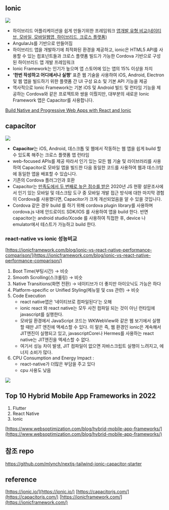 ## Ionic
<img src='https://user-images.githubusercontent.com/80729831/169634424-8a6ecc82-a2d8-44d1-bc86-6ccaebea83a9.png'/>

- 하이브리드 어플리케이션을 쉽게 만들기위한 프레임워크
[앱개발 유형 비교(네이티브, 모바일, 모바일웹앱, 하이브리드, 크로스 플랫폼) ](https://www.notion.so/57a5a2e2921f4b4e823039924228b87b)
- AngularJs를 기반으로 만들어짐
- 하이브리드 앱을 개발하기에 최적화된 환경을 제공하고, ionic은 HTML5 API를 사용할 수 있는 컴포넌트들과 크로스 플랫폼 빌드가 가능한 Cordova 기반으로 구성된 하이브리드 앱 개발 프레임워크
- Ionic Framework는 인기가 높으며 앱 스토어에 있는 앱의 15% 이상을 차지
- **‘한번 작성하고 어디에서나 실행’**
표준 웹 기술을 사용하여 iOS, Android, Electron 및 웹 앱을 빌드하기 위한 플랫폼 간 UI 구성 요소 및 기본 API 기능을 제공
- 역사적으로 Ionic Framework는 기본 iOS 및 Android 빌드 및 런타임 기능을 제공하는 Cordova와 같은 프로젝트와 쌍을 이뤘지만, 대부분의 새로운 Ionic Framework 앱은 Capacitor를 사용합니다.

[Build Native and Progressive Web Apps with React and Ionic](https://ionicframework.com/react#components)



## capacitor

<img src='https://user-images.githubusercontent.com/80729831/169634456-f659788f-a9c2-4aab-a47c-cc69487ea3aa.png'/>


- **Capacitor**는 iOS, Android, 데스크톱 및 웹에서 작동하는 웹 앱을 쉽게 build 할 수 있도록 해주는 크로스 플랫폼 앱 런타임
- web-focused APIs를 제공
따라서 인기 있는 모든 웹 기술 및 라이브러리를 사용하여 Capacitor로 모바일 앱을 빌드한 다음 동일한 코드를 사용하여 웹과 데스크탑에 동일한 앱을 배포할 수 있습니다.
- 기존의 Cordova 플러그인과 호환
- Capacitor는 [만족도에서 두 번째로 높은 점수를 받은](https://2021.stateofjs.com/en-US/libraries/mobile-desktop) 2020년 JS 현황 설문조사에서 인기 있는 모바일 및 데스크탑 도구 중 모바일 개발 접근 방식에 대한 마지막 경험이 Cordova를 사용했다면, Capacitor가 크게 개선되었음을 알 수 있을 것입니다.
- Cordova 같은 경우 build 를 하기 위해 cordova plugin library를 사용하며 cordova.js 내에 안드로이드 SDK/IOS 를 사용하여 앱을 build 한다.
반면 capacitor는 android studio/Xcode 를 사용하여 직접한 후, device 나 emulator에서 테스트가 가능하고 build 한다.

### react-native vs ionic 성능비교

[https://ionicframework.com/blog/ionic-vs-react-native-performance-comparison/](https://ionicframework.com/blog/ionic-vs-react-native-performance-comparison/)

1. Boot Time(부팅시간) → 비슷
2. Smooth Scrolling(스크롤링) → 비슷
3. Native Transitions(화면 전환) → 네이티브가 더 좋지만 아이오닉도 가능은 하다
4. Platform-specific or Unified Styling(메뉴얼 및 css 관련) → 비슷
5. Code Execution
    - react native앱은 ‘네이티브로 컴파일된다’는 오해
    - ionic react 와 react native는 모두 사전 컴파일 되는 것이 아닌 런타임에 javascript를 실행한다.
    - 모바일 환경에서 JavaScript 코드는 WKWebView와 같은 웹 보기에서 실행할 때만 JIT 엔진에 액세스할 수 있다.
    이 말은 즉, 웹 환경인 ionic은 계속해서 JIT엔진이 실행되고 있고,
    javascriptCore나 Hermes를 사용하는 react native는 JIT엔진을 엑세스할 수 없다.
    - 여기서 성능 차이 발생, JIT 컴파일이 없으면 자바스크립트 실행이 느려지고, 에너지 소비가 많다.
6. CPU Consumption and Energy Impact :
    - react-native가 더많은 부담을 주고 있다
    - cpu 사용도 낮음

<img src='https://user-images.githubusercontent.com/80729831/169633944-ef2fff9a-f41a-41cf-af83-7eaeeccc00ac.png'/>

## Top 10 Hybrid Mobile App Frameworks in 2022

1. Flutter
2. React Native
3. Ionic

[https://www.websoptimization.com/blog/hybrid-mobile-app-frameworks/](https://www.websoptimization.com/blog/hybrid-mobile-app-frameworks/)

## 참조 repo

https://github.com/mlynch/nextjs-tailwind-ionic-capacitor-starter


## reference

[https://ionic.io/](https://ionic.io/)
[https://capacitorjs.com/](https://capacitorjs.com/)
[https://ionicframework.com/](https://ionicframework.com/)